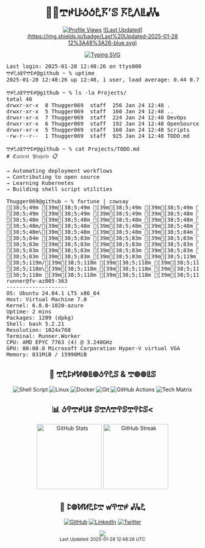 <div align="center">
  <h1>👨‍💻𖢧ꛅꚶꚽꚽ𖤢𖦪’ꕷ 𖦪𖤢ꛎꚳ𖢑</h1>

  [![Profile Views](https://komarev.com/ghpvc/?username=thugger069&color=blueviolet&style=flat-square&label=Profile%20Views)](https://github.com/thugger069)
  [![Last Updated](https://img.shields.io/badge/Last%20Updated-2025-01-28 12%3A48%3A26-blue.svg)](https://github.com/thugger069)

  <a href="https://git.io/typing-svg">
    <img src="https://readme-typing-svg.demolab.com?font=Ubuntu+Mono&duration=3000&pause=1000&color=00FF9C&center=true&vCenter=true&width=435&lines=ℌ𝔢𝔩𝔩𝔬+𝔗𝔥𝔢𝔯𝔢;ℑ’𝔪+𖢧ꛅ𖤢ꚽꚳꛈ𖢧ꛕꛅ𝔖;𝔥𝔢𝔩𝔩+𝔖𝔠𝔯𝔦𝔭𝔱+𝔈𝔫𝔱𝔥𝔲𝔰𝔦𝔞𝔰𝔱;𝔏𝔦𝔫𝔲𝔵+%26+𝔇𝔢𝔳𝔒𝔭𝔰+𝔈𝔵𝔭𝔩𝔬𝔯𝔢𝔯;𝔒𝔭𝔢𝔫+𝔖𝔬𝔲𝔯𝔠𝔢+ℭ𝔬𝔫𝔱𝔯𝔦𝔟𝔲𝔱𝔬𝔯;𝔄𝔩𝔴𝔞𝔶𝔰+𝔏𝔢𝔞𝔯𝔫𝔦𝔫𝔤+%F0%9F%92%A1" alt="Typing SVG" />
  </a>
</div>

<pre class="terminal">
Last login: 2025-01-28 12:48:26 on ttys000
𖢧ꛅ𖤢ꚽꚳꛈ𖢧ꛕꛅ@github ~ % uptime
2025-01-28 12:48:26 up 12:48, 1 user, load average: 0.44 0.76 0.59

𖢧ꛅ𖤢ꚽꚳꛈ𖢧ꛕꛅ@github ~ % ls -la Projects/
total 40
drwxr-xr-x  8 Thugger069  staff  256 Jan 24 12:48 .
drwxr-xr-x  5 Thugger069  staff  160 Jan 24 12:48 ..
drwxr-xr-x  7 Thugger069  staff  224 Jan 24 12:48 DevOps
drwxr-xr-x  6 Thugger069  staff  192 Jan 24 12:48 OpenSource
drwxr-xr-x  5 Thugger069  staff  160 Jan 24 12:48 Scripts
-rw-r--r--  1 Thugger069  staff  925 Jan 24 12:48 TODO.md

𖢧ꛅ𖤢ꚽꚳꛈ𖢧ꛕꛅ@github ~ % cat Projects/TODO.md
# ℭ𝔲𝔯𝔯𝔢𝔫𝔱 𝔓𝔯𝔬𝔧𝔢𝔠𝔱𝔰 📋

→ Automating deployment workflows
→ Contributing to open source
→ Learning Kubernetes
→ Building shell script utilities

Thugger069@github ~ % fortune | cowsay
[38;5;49m [39m[38;5;49m [39m[38;5;49m [39m[38;5;49m [39m[38;5;49m [39m[38;5;49m|[39m[38;5;48m|[39m[38;5;48m [39m[38;5;48m [39m[38;5;48m [39m[38;5;48m [39m[38;5;48m [39m[38;5;48m_[39m[38;5;48m_[39m[38;5;48m [39m[38;5;84m [39m[38;5;83m_[39m[38;5;83m_[39m[38;5;83m [39m[38;5;83m [39m[38;5;83m [39m[38;5;83m/[39m[38;5;83m/[39m[38;5;83m|[39m[38;5;83m [39m[38;5;83m [39m[38;5;83m [39m[38;5;119m [39m[38;5;118m|[39m[38;5;118m|[39m[38;5;118m [39m[38;5;118m [39m[38;5;118m [39m[38;5;118m/[39m[38;5;118m|[39m[38;5;118m_[39m[38;5;118m_[39m[38;5;154m_[39m[38;5;154m/[39m[38;5;154m|[39m[38;5;154m [39m[38;5;154m_[39m[38;5;154m_[39m[38;5;154m [39m[38;5;154m [39m[38;5;154m/[39m[38;5;154m/[39m[38;5;148m|[39m[38;5;184m [39m[38;5;184m_[39m[38;5;184m_[39m[38;5;184m_[39m[38;5;184m [39m[38;5;184m [39m[38;5;184m [39m[38;5;184m_[39m[38;5;184m_[39m[38;5;184m [39m[38;5;184m [39m[38;5;178m [39m[38;5;214m [39m[38;5;214m [39m[38;5;214m [39m[38;5;214m/[39m[38;5;214m/[39m[38;5;214m|[39m[38;5;214m [39m[38;5;214m [39m[38;5;214m_[39m[38;5;208m_[39m[38;5;208m_[39m[38;5;208m_[39m[38;5;208m [39m[38;5;208m [39m[38;5;208m/[39m[38;5;208m/[39m[38;5;208m|[39m[38;5;208m[39m
[38;5;49m [39m[38;5;49m [39m[38;5;49m [39m[38;5;48m [39m[38;5;48m=[39m[38;5;48m|[39m[38;5;48m|[39m[38;5;48m=[39m[38;5;48m [39m[38;5;48m_[39m[38;5;48m_[39m[38;5;48m/[39m[38;5;84m [39m[38;5;83m/[39m[38;5;83m_[39m[38;5;83m/[39m[38;5;83m [39m[38;5;83m_[39m[38;5;83m)[39m[38;5;83m_[39m[38;5;83m|[39m[38;5;83m/[39m[38;5;83m|[39m[38;5;83m|[39m[38;5;119m [39m[38;5;118m [39m[38;5;118m [39m[38;5;118m=[39m[38;5;118m|[39m[38;5;118m|[39m[38;5;118m=[39m[38;5;118m [39m[38;5;118m|[39m[38;5;118m [39m[38;5;154m_[39m[38;5;154m_[39m[38;5;154m [39m[38;5;154m [39m[38;5;154m/[39m[38;5;154m_[39m[38;5;154m/[39m[38;5;154m [39m[38;5;154m/[39m[38;5;154m_[39m[38;5;148m|[39m[38;5;184m/[39m[38;5;184m|[39m[38;5;184m|[39m[38;5;184m<[39m[38;5;184m [39m[38;5;184m [39m[38;5;184m/[39m[38;5;184m [39m[38;5;184m_[39m[38;5;184m/[39m[38;5;184m_[39m[38;5;178m/[39m[38;5;214m_[39m[38;5;214m_[39m[38;5;214m [39m[38;5;214m [39m[38;5;214m_[39m[38;5;214m|[39m[38;5;214m/[39m[38;5;214m|[39m[38;5;214m|[39m[38;5;208m [39m[38;5;208m|[39m[38;5;208m_[39m[38;5;208m [39m[38;5;208m [39m[38;5;208m/[39m[38;5;208m_[39m[38;5;208m|[39m[38;5;208m/[39m[38;5;209m|[39m[38;5;203m|[39m[38;5;203m[39m
[38;5;48m [39m[38;5;48m_[39m[38;5;48m_[39m[38;5;48m_[39m[38;5;48m [39m[38;5;48m|[39m[38;5;48m|[39m[38;5;48m [39m[38;5;48m/[39m[38;5;84m [39m[38;5;83m_[39m[38;5;83m_[39m[38;5;83m_[39m[38;5;83m/[39m[38;5;83m [39m[38;5;83m|[39m[38;5;83m [39m[38;5;83m|[39m[38;5;83m/[39m[38;5;83m [39m[38;5;83m_[39m[38;5;119m [39m[38;5;118m\[39m[38;5;118m [39m[38;5;118m_[39m[38;5;118m_[39m[38;5;118m_[39m[38;5;118m [39m[38;5;118m|[39m[38;5;118m|[39m[38;5;118m [39m[38;5;154m/[39m[38;5;154m [39m[38;5;154m/[39m[38;5;154m_[39m[38;5;154m/[39m[38;5;154m [39m[38;5;154m/[39m[38;5;154m [39m[38;5;154m_[39m[38;5;154m_[39m[38;5;148m_[39m[38;5;184m/[39m[38;5;184m [39m[38;5;184m_[39m[38;5;184m [39m[38;5;184m\[39m[38;5;184m [39m[38;5;184m/[39m[38;5;184m [39m[38;5;184m/[39m[38;5;184m_[39m[38;5;184m/[39m[38;5;178m_[39m[38;5;214m/[39m[38;5;214m|[39m[38;5;214m_[39m[38;5;214m [39m[38;5;214m [39m[38;5;214m|[39m[38;5;214m/[39m[38;5;214m [39m[38;5;214m_[39m[38;5;208m [39m[38;5;208m\[39m[38;5;208m [39m[38;5;208m_[39m[38;5;208m/[39m[38;5;208m_[39m[38;5;208m [39m[38;5;208m<[39m[38;5;208m/[39m[38;5;209m [39m[38;5;203m_[39m[38;5;203m [39m[38;5;203m\[39m[38;5;203m [39m[38;5;203m[39m
[38;5;48m/[39m[38;5;48m [39m[38;5;48m_[39m[38;5;48m_[39m[38;5;48m`[39m[38;5;48m [39m[38;5;84m|[39m[38;5;83m/[39m[38;5;83m [39m[38;5;83m/[39m[38;5;83m_[39m[38;5;83m_[39m[38;5;83m|[39m[38;5;83m [39m[38;5;83m|[39m[38;5;83m|[39m[38;5;83m [39m[38;5;83m/[39m[38;5;119m [39m[38;5;118m [39m[38;5;118m_[39m[38;5;118m_[39m[38;5;118m/[39m[38;5;118m/[39m[38;5;118m [39m[38;5;118m_[39m[38;5;118m_[39m[38;5;118m`[39m[38;5;154m [39m[38;5;154m|[39m[38;5;154m/[39m[38;5;154m_[39m[38;5;154m_[39m[38;5;154m_[39m[38;5;154m [39m[38;5;154m [39m[38;5;154m/[39m[38;5;154m [39m[38;5;148m/[39m[38;5;184m_[39m[38;5;184m_[39m[38;5;184m/[39m[38;5;184m [39m[38;5;184m [39m[38;5;184m_[39m[38;5;184m_[39m[38;5;184m/[39m[38;5;184m/[39m[38;5;184m_[39m[38;5;184m/[39m[38;5;178m/[39m[38;5;214m_[39m[38;5;214m/[39m[38;5;214m [39m[38;5;214m/[39m[38;5;214m [39m[38;5;214m_[39m[38;5;214m_[39m[38;5;214m/[39m[38;5;214m/[39m[38;5;208m [39m[38;5;208m [39m[38;5;208m_[39m[38;5;208m_[39m[38;5;208m/[39m[38;5;208m/[39m[38;5;208m_[39m[38;5;208m_[39m[38;5;208m_[39m[38;5;209m_[39m[38;5;203m/[39m[38;5;203m [39m[38;5;203m [39m[38;5;203m_[39m[38;5;203m_[39m[38;5;203m/[39m[38;5;203m [39m[38;5;203m[39m
[38;5;48m\[39m[38;5;48m_[39m[38;5;48m_[39m[38;5;84m_[39m[38;5;83m_[39m[38;5;83m/[39m[38;5;83m [39m[38;5;83m\[39m[38;5;83m [39m[38;5;83m [39m[38;5;83m_[39m[38;5;83m/[39m[38;5;83m|[39m[38;5;83m [39m[38;5;83m|[39m[38;5;119m_[39m[38;5;118m/[39m[38;5;118m\[39m[38;5;118m_[39m[38;5;118m_[39m[38;5;118m_[39m[38;5;118m/[39m[38;5;118m [39m[38;5;118m\[39m[38;5;118m_[39m[38;5;154m_[39m[38;5;154m_[39m[38;5;154m_[39m[38;5;154m/[39m[38;5;154m|[39m[38;5;154m/[39m[38;5;154m [39m[38;5;154m [39m[38;5;154m [39m[38;5;154m|[39m[38;5;148m/[39m[38;5;184m\[39m[38;5;184m [39m[38;5;184m [39m[38;5;184m_[39m[38;5;184m/[39m[38;5;184m\[39m[38;5;184m_[39m[38;5;184m_[39m[38;5;184m_[39m[38;5;184m/[39m[38;5;184m [39m[38;5;178m [39m[38;5;214m/[39m[38;5;214m_[39m[38;5;214m/[39m[38;5;214m [39m[38;5;214m [39m[38;5;214m/[39m[38;5;214m_[39m[38;5;214m_[39m[38;5;214m_[39m[38;5;208m_[39m[38;5;208m/[39m[38;5;208m\[39m[38;5;208m_[39m[38;5;208m_[39m[38;5;208m_[39m[38;5;208m/[39m[38;5;208m [39m[38;5;208m [39m[38;5;209m [39m[38;5;203m [39m[38;5;203m [39m[38;5;203m [39m[38;5;203m\[39m[38;5;203m_[39m[38;5;203m_[39m[38;5;203m_[39m[38;5;203m/[39m[38;5;203m [39m[38;5;203m [39m[38;5;203m[39m
[38;5;84m [39m[38;5;83m [39m[38;5;83m [39m[38;5;83m [39m[38;5;83m [39m[38;5;83m [39m[38;5;83m [39m[38;5;83m/[39m[38;5;83m_[39m[38;5;83m/[39m[38;5;83m [39m[38;5;83m([39m[38;5;119m_[39m[38;5;118m_[39m[38;5;118m/[39m[38;5;118m [39m[38;5;118m [39m[38;5;118m [39m[38;5;118m [39m[38;5;118m [39m[38;5;118m [39m[38;5;118m [39m[38;5;154m [39m[38;5;154m [39m[38;5;154m [39m[38;5;154m [39m[38;5;154m [39m[38;5;154m [39m[38;5;154m [39m[38;5;154m [39m[38;5;154m [39m[38;5;154m [39m[38;5;148m [39m[38;5;184m [39m[38;5;184m [39m[38;5;184m [39m[38;5;184m/[39m[38;5;184m_[39m[38;5;184m/[39m[38;5;184m [39m[38;5;184m [39m[38;5;184m [39m[38;5;184m [39m[38;5;184m [39m[38;5;178m [39m[38;5;214m [39m[38;5;214m [39m[38;5;214m [39m[38;5;214m [39m[38;5;214m [39m[38;5;214m [39m[38;5;214m [39m[38;5;214m [39m[38;5;214m [39m[38;5;208m [39m[38;5;208m [39m[38;5;208m [39m[38;5;208m [39m[38;5;208m [39m[38;5;208m [39m[38;5;208m [39m[38;5;208m [39m[38;5;208m [39m[38;5;209m [39m[38;5;203m [39m[38;5;203m [39m[38;5;203m [39m[38;5;203m [39m[38;5;203m [39m[38;5;203m [39m[38;5;203m [39m[38;5;203m [39m[38;5;203m [39m[38;5;203m [39m[38;5;203m [39m[38;5;204m [39m[38;5;198m [39m[38;5;198m[39m
[38;5;83m [39m[38;5;83m [39m[38;5;83m [39m[38;5;83m [39m[38;5;83m [39m[38;5;83m|[39m[38;5;83m|[39m[38;5;83m [39m[38;5;83m [39m[38;5;119m [39m[38;5;118m [39m[38;5;118m [39m[38;5;118m_[39m[38;5;118m_[39m[38;5;118m [39m[38;5;118m [39m[38;5;118m_[39m[38;5;118m_[39m[38;5;118m [39m[38;5;154m [39m[38;5;154m [39m[38;5;154m/[39m[38;5;154m/[39m[38;5;154m|[39m[38;5;154m [39m[38;5;154m [39m[38;5;154m [39m[38;5;154m/[39m[38;5;154m/[39m[38;5;148m|[39m[38;5;184m[39m
[38;5;83m [39m[38;5;83m [39m[38;5;83m [39m[38;5;83m [39m[38;5;83m=[39m[38;5;83m|[39m[38;5;119m|[39m[38;5;118m=[39m[38;5;118m [39m[38;5;118m_[39m[38;5;118m_[39m[38;5;118m/[39m[38;5;118m [39m[38;5;118m/[39m[38;5;118m_[39m[38;5;118m/[39m[38;5;154m [39m[38;5;154m_[39m[38;5;154m)[39m[38;5;154m_[39m[38;5;154m|[39m[38;5;154m/[39m[38;5;154m|[39m[38;5;154m|[39m[38;5;154m [39m[38;5;154m_[39m[38;5;148m|[39m[38;5;184m/[39m[38;5;184m|[39m[38;5;184m|[39m[38;5;184m[39m
[38;5;83m [39m[38;5;83m_[39m[38;5;83m_[39m[38;5;119m_[39m[38;5;118m [39m[38;5;118m|[39m[38;5;118m|[39m[38;5;118m [39m[38;5;118m/[39m[38;5;118m [39m[38;5;118m_[39m[38;5;118m_[39m[38;5;118m_[39m[38;5;154m/[39m[38;5;154m [39m[38;5;154m|[39m[38;5;154m [39m[38;5;154m|[39m[38;5;154m/[39m[38;5;154m [39m[38;5;154m_[39m[38;5;154m [39m[38;5;154m\[39m[38;5;148m [39m[38;5;184m/[39m[38;5;184m [39m[38;5;184m_[39m[38;5;184m [39m[38;5;184m\[39m[38;5;184m [39m[38;5;184m[39m
[38;5;119m/[39m[38;5;118m [39m[38;5;118m_[39m[38;5;118m_[39m[38;5;118m`[39m[38;5;118m [39m[38;5;118m|[39m[38;5;118m/[39m[38;5;118m [39m[38;5;118m/[39m[38;5;154m_[39m[38;5;154m_[39m[38;5;154m|[39m[38;5;154m [39m[38;5;154m|[39m[38;5;154m|[39m[38;5;154m [39m[38;5;154m/[39m[38;5;154m [39m[38;5;154m [39m[38;5;148m_[39m[38;5;184m_[39m[38;5;184m/[39m[38;5;184m/[39m[38;5;184m [39m[38;5;184m [39m[38;5;184m_[39m[38;5;184m_[39m[38;5;184m/[39m[38;5;184m [39m[38;5;184m[39m
[38;5;118m\[39m[38;5;118m_[39m[38;5;118m_[39m[38;5;118m_[39m[38;5;118m_[39m[38;5;118m/[39m[38;5;118m [39m[38;5;154m\[39m[38;5;154m [39m[38;5;154m [39m[38;5;154m_[39m[38;5;154m/[39m[38;5;154m|[39m[38;5;154m [39m[38;5;154m|[39m[38;5;154m_[39m[38;5;154m/[39m[38;5;148m\[39m[38;5;184m_[39m[38;5;184m_[39m[38;5;184m_[39m[38;5;184m/[39m[38;5;184m [39m[38;5;184m\[39m[38;5;184m_[39m[38;5;184m_[39m[38;5;184m_[39m[38;5;184m/[39m[38;5;184m [39m[38;5;178m [39m[38;5;214m[39m
[38;5;118m [39m[38;5;118m [39m[38;5;118m [39m[38;5;118m [39m[38;5;154m [39m[38;5;154m [39m[38;5;154m [39m[38;5;154m/[39m[38;5;154m_[39m[38;5;154m/[39m[38;5;154m [39m[38;5;154m([39m[38;5;154m_[39m[38;5;154m_[39m[38;5;148m/[39m[38;5;184m [39m[38;5;184m [39m[38;5;184m [39m[38;5;184m [39m[38;5;184m [39m[38;5;184m [39m[38;5;184m [39m[38;5;184m [39m[38;5;184m [39m[38;5;184m [39m[38;5;184m [39m[38;5;178m [39m[38;5;214m [39m[38;5;214m [39m[38;5;214m [39m[38;5;214m[39m
runner@fv-az805-363 
------------------- 
OS: Ubuntu 24.04.1 LTS x86_64 
Host: Virtual Machine 7.0 
Kernel: 6.8.0-1020-azure 
Uptime: 2 mins 
Packages: 1289 (dpkg) 
Shell: bash 5.2.21 
Resolution: 1024x768 
Terminal: Runner.Worker 
CPU: AMD EPYC 7763 (4) @ 3.240GHz 
GPU: 00:08.0 Microsoft Corporation Hyper-V virtual VGA 
Memory: 831MiB / 15990MiB 
</pre>

<div align="center">
  <h2>🔧 𖢧𖤢ꛕꛅꛘ𖣠ꚳ𖣠ꚽꛈ𖤢ꕷ & 𖢧𖣠𖣠ꚳꕷ</h2>
  
  ![Shell Script](https://img.shields.io/badge/Shell_Script-%23121011.svg?style=for-the-badge&logo=gnu-bash&logoColor=white)
  ![Linux](https://img.shields.io/badge/Linux-FCC624?style=for-the-badge&logo=linux&logoColor=black)
  ![Docker](https://img.shields.io/badge/docker-%230db7ed.svg?style=for-the-badge&logo=docker&logoColor=white)
  ![Git](https://img.shields.io/badge/git-%23F05033.svg?style=for-the-badge&logo=git&logoColor=white)
  ![GitHub Actions](https://img.shields.io/badge/github%20actions-%232671E5.svg?style=for-the-badge&logo=githubactions&logoColor=white)
  ![Tech Matrix](https://img.shields.io/static/v1?label=&message=TypeScript|Python|Rust|WASM&color=00ff9d&style=for-the-badge&logoWidth=30&logo=data:image/png;base64,iVBORw0KG...)

  <h2>📊 ꚽꛈ𖢧ꛅꚶꔪ ꕷ𖢧ꛎ𖢧ꛈꕷ𖢧ꛈꛕꕷ<</h2>
  
  <img src="https://github-readme-stats.vercel.app/api?username=thugger069&show_icons=true&theme=radical&cache_seconds=86400" alt="GitHub Stats" height="170"/>
  <img src="https://github-readme-streak-stats.herokuapp.com/?user=thugger069&theme=radical&cache_seconds=86400" alt="GitHub Streak" height="170"/>

  <h2>🤝 ꛕ𖣠ꛘꛘ𖤢ꛕ𖢧 ꛃꛈ𖢧ꛅ 𖢑𖤢</h2>
  
  [![GitHub](https://img.shields.io/badge/github-%23121011.svg?style=for-the-badge&logo=github&logoColor=white)](https://github.com/thugger069)
  [![LinkedIn](https://img.shields.io/badge/linkedin-%230077B5.svg?style=for-the-badge&logo=linkedin&logoColor=white)](https://linkedin.com/in/thugger069)
  [![Twitter](https://img.shields.io/badge/X-%23000000.svg?style=for-the-badge&logo=X&logoColor=white)](https://twitter.com/chuksgincaro)
</div>

<div align="center">
  <img src="https://capsule-render.vercel.app/api?type=waving&color=gradient&height=100&section=footer"/>
</div>

<div align="center">
  <sub>Last Updated: 2025-01-28 12:48:26 UTC</sub>
</div>
